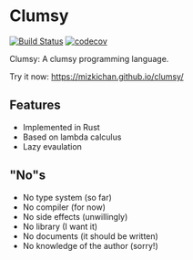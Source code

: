 # Clumsy
[![Build Status](https://travis-ci.org/mizkichan/clumsy.svg?branch=master)](https://travis-ci.org/mizkichan/clumsy)
[![codecov](https://codecov.io/gh/mizkichan/clumsy/branch/master/graph/badge.svg)](https://codecov.io/gh/mizkichan/clumsy)

Clumsy: A clumsy programming language.

Try it now: https://mizkichan.github.io/clumsy/

## Features
- Implemented in Rust
- Based on lambda calculus
- Lazy evaulation

## "No"s
- No type system (so far)
- No compiler (for now)
- No side effects (unwillingly)
- No library (I want it)
- No documents (it should be written)
- No knowledge of the author (sorry!)

<!-- vim: set ts=4 sw=4 et: -->
